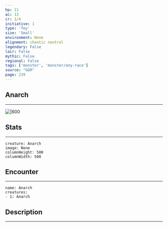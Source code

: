 ```yaml
---
hp: 11
ac: 13
cr: 1/4
initiative: 1
type: 'fey'    
size: 'Small'
environment: None
alignment: chaotic neutral
legendary: False
lair: False
mythic: False
regional: False
tags: ['monster', 'monster/any-race']
source: "GGR"
page: 239
---
```


## Anarch
---

![|600](D:/Program%20Files/5e.tools/img/bestiary/GGR/Anarch.jpg)

## Stats
---

```statblock
creature: Anarch
image: None
columnHeight: 500
columnWidth: 500
```

## Encounter
---

```encounter-table
name: Anarch
creatures:
- 1: Anarch
```

## Description
---




